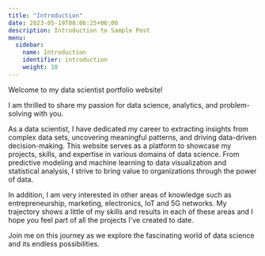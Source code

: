 ```yaml
---
title: "Introduction"
date: 2023-05-19T08:06:25+06:00
description: Introduction to Sample Post
menu:
  sidebar:
    name: Introduction
    identifier: introduction
    weight: 10
---
```


Welcome to my data scientist portfolio website! 

I am thrilled to share my passion for data science, analytics, and problem-solving with you.

As a data scientist, I have dedicated my career to extracting insights from complex data sets, uncovering meaningful patterns, and driving data-driven decision-making. This website serves as a platform to showcase my projects, skills, and expertise in various domains of data science. From predictive modeling and machine learning to data visualization and statistical analysis, I strive to bring value to organizations through the power of data.

In addition, I am very interested in other areas of knowledge such as entrepreneurship, marketing, electronics, IoT and 5G networks. My trajectory shows a little of my skills and results in each of these areas and I hope you feel part of all the projects I've created to date.

Join me on this journey as we explore the fascinating world of data science and its endless possibilities.
